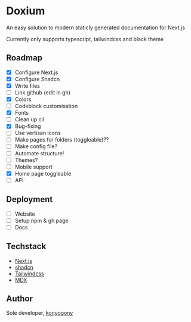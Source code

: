 # Doxium

An easy solution to modern staticly generated documentation for Next.js

Currently only supports typescript, tailwindcss and black theme

## Roadmap

-   [x] Configure Next.js
-   [x] Configure Shadcn
-   [x] Write files
-   [ ] Link github (edit in gh)
-   [x] Colors
-   [ ] Codeblock customisation
-   [x] Fonts
-   [ ] Clean up cli
-   [x] Bug-fixing
-   [ ] Use vertisan icons
-   [ ] Make pages for folders (toggleable)??
-   [ ] Make config file?
-   [ ] Automate structure!
-   [ ] Themes?
-   [ ] Mobile support
-   [x] Home page toggleable
-   [ ] API

## Deployment

-   [ ] Website
-   [ ] Setup npm & gh page
-   [ ] Docs

## Techstack

-   [Next.js](https://nextjs.org/)
-   [shadcn](https://ui.shadcn.com/)
-   [Tailwindcss](https://tailwindcss.com/)
-   [MDX](https://mdxjs.com/)

## Author

Sole developer, [konyogony](https://github.com/konyogony)
